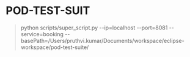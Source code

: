 # POD-TEST-SUIT

> python scripts/super_script.py --ip=localhost --port=8081 --service=booking --basePath=/Users/pruthvi.kumar/Documents/workspace/eclipse-workspace/pod-test-suite/
